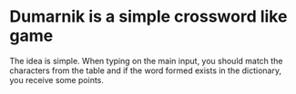 # Dumarnik is a simple crossword like game

The idea is simple. When typing on the main input, you should match the characters from the table and if the word formed exists in the dictionary, you receive some points.
